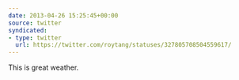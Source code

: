 ```yaml
---
date: 2013-04-26 15:25:45+00:00
source: twitter
syndicated:
- type: twitter
  url: https://twitter.com/roytang/statuses/327805708504559617/
---
```


This is great weather.